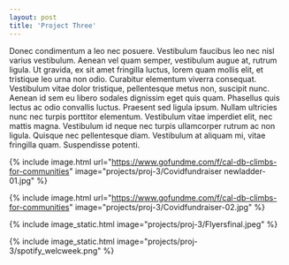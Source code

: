```yaml
---
layout: post
title: 'Project Three'
---
```


Donec condimentum a leo nec posuere. Vestibulum faucibus leo nec nisl varius vestibulum. Aenean vel quam semper, vestibulum augue at, rutrum ligula. Ut gravida, ex sit amet fringilla luctus, lorem quam mollis elit, et tristique leo urna non odio. Curabitur elementum viverra consequat. Vestibulum vitae dolor tristique, pellentesque metus non, suscipit nunc. Aenean id sem eu libero sodales dignissim eget quis quam. Phasellus quis lectus ac odio convallis luctus. Praesent sed ligula ipsum. Nullam ultricies nunc nec turpis porttitor elementum. Vestibulum vitae imperdiet elit, nec mattis magna. Vestibulum id neque nec turpis ullamcorper rutrum ac non ligula. Quisque nec pellentesque diam. Vestibulum at aliquam mi, vitae fringilla quam. Suspendisse potenti.

{% include image.html url="https://www.gofundme.com/f/cal-db-climbs-for-communities" image="projects/proj-3/Covidfundraiser newladder-01.jpg" %} 

{% include image.html url="https://www.gofundme.com/f/cal-db-climbs-for-communities" image="projects/proj-3/Covidfundraiser-02.jpg" %}

{% include image_static.html image="projects/proj-3/Flyersfinal.jpeg" %}

{% include image_static.html image="projects/proj-3/spotify_welcweek.png" %}

